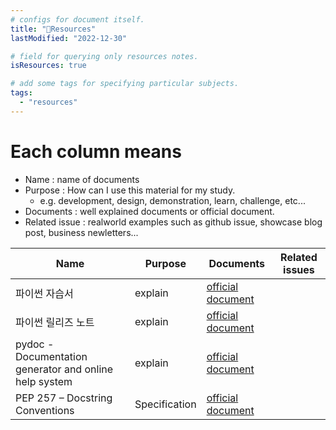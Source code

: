 ```yaml
---
# configs for document itself.
title: "🚚Resources"
lastModified: "2022-12-30"

# field for querying only resources notes.
isResources: true

# add some tags for specifying particular subjects.
tags:
  - "resources"
---
```

# Each column means
- Name : name of documents
- Purpose : How can I use this material for my study.
	- e.g. development, design, demonstration, learn, challenge, etc...
- Documents : well explained documents or official document.
- Related issue : realworld examples such as github issue, showcase blog post, business newletters...

| Name                            | Purpose       | Documents                                                                           | Related issues |
| ------------------------------- | ------------- | ----------------------------------------------------------------------------------- | -------------- |
| 파이썬 자습서                   | explain       | [official document](https://docs.python.org/ko/3/tutorial/index.html)               |                |
| 파이썬 릴리즈 노트              | explain       | [official document](https://docs.python.org/release/3.8.11/whatsnew/changelog.html) |                |
| pydoc  - Documentation generator and online help system                         | explain       | [official document](https://docs.python.org/3/library/pydoc.html)                                                                                    |                |
| PEP 257 – Docstring Conventions | Specification | [official document](https://peps.python.org/pep-0257/)                              |                |

